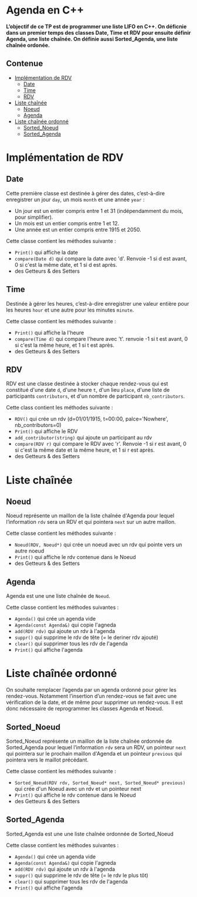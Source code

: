 # Agenda en C++

**L’objectif de ce TP est de programmer une liste LIFO en C++.
On déficnie dans un premier temps des classes Date, Time et RDV pour ensuite définir Agenda, une liste chaînée. On définie aussi Sorted_Agenda, une liste chaînée ordonée.**

## Contenue

- [Implémentation de RDV](#implémentation-de-rdv)
  - [Date](#date)
  - [Time](#time)
  - [RDV](#rdv)
- [Liste chaînée](#liste-chaînée)
  - [Noeud](#noeud)
  - [Agenda](#agenda)
- [Liste chaînée ordonné](#liste-chaînée-ordonné)
  - [Sorted_Noeud](#sorted_noeud)
  - [Sorted_Agenda](#sorted_agenda)

# Implémentation de RDV

## Date
Cette première classe est destinée à gérer des dates, c’est-à-dire enregistrer un jour&nbsp;`day`, un
mois&nbsp;`month` et une année&nbsp;`year`&nbsp;:
- Un jour est un entier compris entre 1 et 31 (indépendamment du mois, pour simplifier).
- Un mois est un entier compris entre 1 et 12.
- Une année est un entier compris entre 1915 et 2050.

Cette classe contient les méthodes suivante&nbsp;:
- `Print()` qui affiche la date
- `compare(Date d)` qui compare la date avec 'd'. Renvoie -1 si d est avant, 0 si c'est la même date, et 1 si d est après.
- des Getteurs & des Setters

## Time
Destinée à gérer les heures, c’est-à-dire enregistrer une valeur entière pour les heures&nbsp;`hour` et une autre pour les minutes&nbsp;`minute`.

Cette classe contient les méthodes suivante&nbsp;:
- `Print()` qui affiche la l'heure
- `compare(Time d)` qui compare l'heure avec 't'. renvoie -1 si t est avant, 0 si c'est la même heure, et 1 si t est après.
- des Getteurs & des Setters

## RDV
RDV est une classe destinée à stocker chaque rendez-vous qui est constitué d'une date&nbsp;`d`, d'une heure&nbsp;`t`, d'un lieu&nbsp;`place`, d'une liste de participants&nbsp;`contributors`, et d'un nombre de participant&nbsp;`nb_contributors`.

Cette class contient les méthodes suivante&nbsp;:
- `RDV()` qui crée un rdv (d=01/01/1915, t=00:00, palce='Nowhere', nb_contributors=0)
- `Print()` qui affiche le RDV
- `add_contributor(string)` qui ajoute un participant au rdv
- `compare(RDV r)` qui compare le RDV avec 'r'. Renvoie -1 si r est avant, 0 si c'est la même date et la même heure, et 1 si r est après.
- des Getteurs & des Setters

# Liste chaînée

## Noeud
Noeud représente un maillon de la liste chaînée d'Agenda pour lequel l’information&nbsp;`rdv` sera un RDV et qui pointera&nbsp;`next` sur un autre maillon.

Cette classe contient les méthodes suivante&nbsp;:
- `Noeud(RDV, Noeud*)` qui crée un noeud avec un rdv qui pointe vers un autre noeud
- `Print()` qui affiche le rdv contenue dans le Noeud
- des Getteurs & des Setters

## Agenda
Agenda est une une liste chaînée de&nbsp;`Noeud`.

Cette classe contient les méthodes suivantes&nbsp;:
- `Agenda()` qui crée un agenda vide
- `Agenda(const Agenda&)` qui copie l'agneda
- `add(RDV rdv)` qui ajoute un rdv à l'agenda
- `suppr()` qui supprime le rdv de tête (= le deriner rdv ajouté)
- `clear()` qui supprimer tous les rdv de l'agenda
- `Print()` qui affiche l'agenda

# Liste chaînée ordonné

On souhaite remplacer l’agenda par un agenda ordonné pour gérer les rendez-vous. Notamment l’insertion d’un rendez-vous se fait avec une vérification de la date, et de même pour supprimer un rendez-vous. Il est donc nécessaire de reprogrammer les classes Agenda et Noeud.

## Sorted_Noeud
Sorted_Noeud représente un maillon de la liste chaînée ordonnée de Sorted_Agenda pour lequel l’information&nbsp;`rdv` sera un RDV, un pointeur&nbsp;`next` qui pointera sur le prochain maillon d'Agenda et un pointeur&nbsp;`previous` qui pointera vers le maillot précédant.

Cette classe contient les méthodes suivante&nbsp;:
- `Sorted_Noeud(RDV rdv, Sorted_Noeud* next, Sorted_Noeud* previous)` qui crée d'un Noeud avec un rdv et un pointeur next
- `Print()` qui affiche le rdv contenue dans le Noeud
- des Getteurs & des Setters
  
## Sorted_Agenda
Sorted_Agenda est une une liste chaînée ordonnée de Sorted_Noeud

Cette classe contient les méthodes suivantes&nbsp;:
- `Agenda()` qui crée un agenda vide
- `Agenda(const Agenda&)` qui copie l'agneda
- `add(RDV rdv)` qui ajoute un rdv à l'agenda
- `suppr()` qui supprime le rdv de tête (= le rdv le plus tôt)
- `clear()` qui supprimer tous les rdv de l'agenda
- `Print()` qui affiche l'agenda
